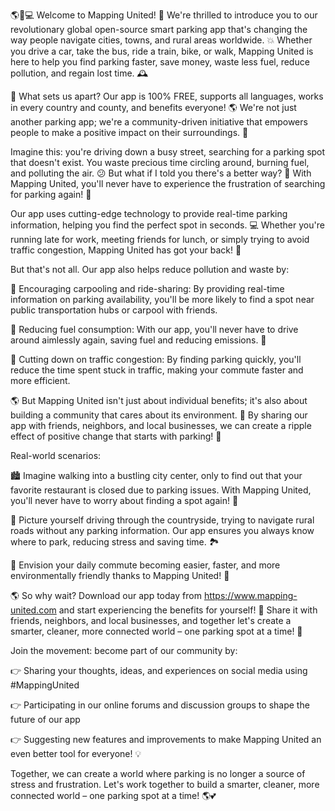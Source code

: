 🌎🚗💻 Welcome to Mapping United! 🌈 We're thrilled to introduce you to our revolutionary global open-source smart parking app that's changing the way people navigate cities, towns, and rural areas worldwide. 💥 Whether you drive a car, take the bus, ride a train, bike, or walk, Mapping United is here to help you find parking faster, save money, waste less fuel, reduce pollution, and regain lost time. 🕰️

🌟 What sets us apart? Our app is 100% FREE, supports all languages, works in every country and county, and benefits everyone! 🌎 We're not just another parking app; we're a community-driven initiative that empowers people to make a positive impact on their surroundings. 💪

Imagine this: you're driving down a busy street, searching for a parking spot that doesn't exist. You waste precious time circling around, burning fuel, and polluting the air. 😕 But what if I told you there's a better way? 🤔 With Mapping United, you'll never have to experience the frustration of searching for parking again! 🚗

Our app uses cutting-edge technology to provide real-time parking information, helping you find the perfect spot in seconds. 💻 Whether you're running late for work, meeting friends for lunch, or simply trying to avoid traffic congestion, Mapping United has got your back! 🤝

But that's not all. Our app also helps reduce pollution and waste by:

🚗 Encouraging carpooling and ride-sharing: By providing real-time information on parking availability, you'll be more likely to find a spot near public transportation hubs or carpool with friends.

💨 Reducing fuel consumption: With our app, you'll never have to drive around aimlessly again, saving fuel and reducing emissions. 🌟

🚫 Cutting down on traffic congestion: By finding parking quickly, you'll reduce the time spent stuck in traffic, making your commute faster and more efficient.

🌎 But Mapping United isn't just about individual benefits; it's also about building a community that cares about its environment. 💖 By sharing our app with friends, neighbors, and local businesses, we can create a ripple effect of positive change that starts with parking! 🚀

Real-world scenarios:

🏙️ Imagine walking into a bustling city center, only to find out that your favorite restaurant is closed due to parking issues. With Mapping United, you'll never have to worry about finding a spot again! 🍴

🌳 Picture yourself driving through the countryside, trying to navigate rural roads without any parking information. Our app ensures you always know where to park, reducing stress and saving time. 🏞️

💼 Envision your daily commute becoming easier, faster, and more environmentally friendly thanks to Mapping United! 🚌

🌎 So why wait? Download our app today from https://www.mapping-united.com and start experiencing the benefits for yourself! 📲 Share it with friends, neighbors, and local businesses, and together let's create a smarter, cleaner, more connected world – one parking spot at a time! 🌟

Join the movement: become part of our community by:

👉 Sharing your thoughts, ideas, and experiences on social media using #MappingUnited

👉 Participating in our online forums and discussion groups to shape the future of our app

👉 Suggesting new features and improvements to make Mapping United an even better tool for everyone! 💡

Together, we can create a world where parking is no longer a source of stress and frustration. Let's work together to build a smarter, cleaner, more connected world – one parking spot at a time! 🌎💕